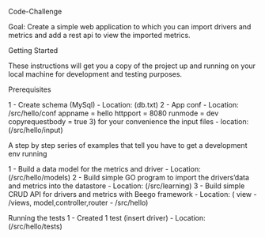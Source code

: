 Code-Challenge

Goal: Create a simple web application to which you can import drivers and metrics and add a rest api to view the imported metrics. 

Getting Started

These instructions will get you a copy of the project up and running on your local machine for development and testing purposes. 

Prerequisites

1 - Create schema (MySql) - Location: (db.txt)
2 - App conf - Location: /src/hello/conf
appname = hello
httpport = 8080
runmode = dev
copyrequestbody = true
3) for your convenience the input files - location: (/src/hello/input)

A step by step series of examples that tell you have to get a development env running

1 - Build a data model for the metrics and driver - Location: (/src/hello/models)
2 - Build simple GO program to import the drivers’data and metrics into the datastore - Location: (/src/learning)
3 - Build simple CRUD API for drivers and metrics with Beego framework - Location: ( view - /views, model,controller,router - /src/hello)

Running the tests
1 - Created 1 test (insert driver) - Location: (/src/hello/tests)
